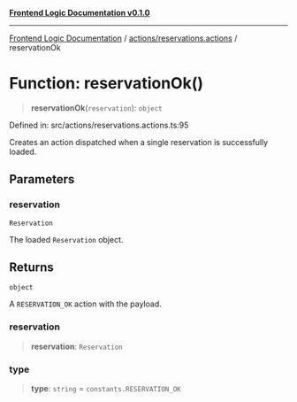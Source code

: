[**Frontend Logic Documentation v0.1.0**](../../../README.md)

***

[Frontend Logic Documentation](../../../modules.md) / [actions/reservations.actions](../README.md) / reservationOk

# Function: reservationOk()

> **reservationOk**(`reservation`): `object`

Defined in: src/actions/reservations.actions.ts:95

Creates an action dispatched when a single reservation is successfully loaded.

## Parameters

### reservation

`Reservation`

The loaded `Reservation` object.

## Returns

`object`

A `RESERVATION_OK` action with the payload.

### reservation

> **reservation**: `Reservation`

### type

> **type**: `string` = `constants.RESERVATION_OK`
